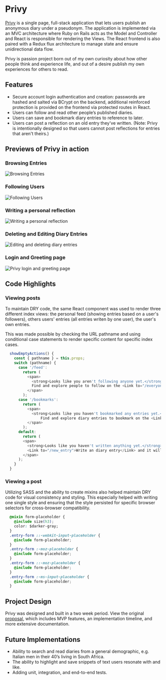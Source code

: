 # Privy 
[Privy][live-link] is a single page, full-stack application that lets users publish an anonymous diary under a pseudonym. The application is implemented via an MVC architecture where Ruby on Rails acts as the Model and Controller and React is responsible for rendering the Views. The React frontend is also paired with a Redux flux architecture to manage state and ensure unidirectional data flow.

Privy is passion project born out of my own curiosity about how other people think and experience life, and out of a desire publish my own experiences for others to read.


## Features
  * Secure account login authentication and creation: passwords are hashed and salted via BCrypt on the backend, additional reinforced protection is provided on the frontend via protected routes in React.
  * Users can follow and read other people’s published diaries.
  * Users can save and bookmark diary entries to reference to later.
  * Users can post a reflection on an old entry they've written. (Note: Privy is intentionally designed so that users cannot post reflections for entries that aren't theirs.)

## Previews of Privy in action
### Browsing Entries
![Browsing Entries](docs/images/privy-browse.gif)

### Following Users
![Following Users](docs/images/privy-follow.gif)

### Writing a personal reflection
![Writing a personal reflection](docs/images/privy-reflection.gif)

### Deleting and Editing Diary Entries
![Editing and deleting diary entries](docs/images/privy-entry-options.gif)

 ### Login and Greeting page
  ![Privy login and greeting page](docs/images/privy-previews.png)

## Code Highlights
 ### Viewing posts
To maintain DRY code, the same React component was used to render three different index views: the personal feed (showing entries based on a user's followers), others users' entries (all entries writen by one user), the user's own entries.

This was made possible by checking the URL pathname and using conditional case statements to render specific content for specific index cases.
```js
  showEmptyActions() {
    const { pathname } = this.props;
    switch (pathname) {
      case '/feed':
        return (
          <span>
            <strong>Looks like you aren't following anyone yet.</strong><br />
            Find and explore people to follow on the <Link to="/everyone">Everyone page</Link>.
          </span>
        );
      case '/bookmarks':
        return (
          <span>
            <strong>Looks like you haven't bookmarked any entries yet.</strong><br />
                Find and explore diary entries to bookmark on the <Link to="/everyone">Everyone page</Link>.
          </span>
        );
      default:
        return (
        <span>
          <strong>Looks like you haven't written anything yet.</strong><br />
          <Link to="/new_entry">Write an diary entry</Link> and it will appear here.
        </span>
      );
    }
  }
``` 

 ### Viewing a post
 Utilizing SASS and the ability to create mixins also helped maintain DRY code for visual consistency and styling. This especially helped with writing one single style and ensuring that the style persisted for specific browser selectors for cross-browser compatibility.
```css
  @mixin form-placeholder {
    @include size(h3);
    color: $darker-gray;
  }
  .entry-form ::-webkit-input-placeholder {
    @include form-placeholder;
  }
  .entry-form :-moz-placeholder {
    @include form-placeholder;
  }
  .entry-form ::-moz-placeholder {
    @include form-placeholder;
  } 
  .entry-form :-ms-input-placeholder { 
    @include form-placeholder;
  }
```

## Project Design
Privy was designed and built in a two week period. View the original [proposal][dev-readme], which includes MVP features, an implementation timeline, and more extensive documentation.

## Future Implementations
  * Ability to search and read diaries from a general demographic, e.g. Italian men in their 40’s living in South Africa.
  * The ability to highlight and save snippets of text users resonate with and like.
  * Adding unit, integration, and end-to-end tests.

  [live-link]: http://wwww.privy.site/
  [dev-readme]: docs/README.md